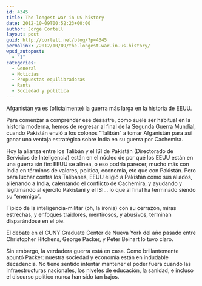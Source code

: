 ```yaml
---
id: 4345
title: The longest war in US history
date: 2012-10-09T00:52:23+00:00
author: Jorge Cortell
layout: post
guid: http://cortell.net/blog/?p=4345
permalink: /2012/10/09/the-longest-war-in-us-history/
wpsd_autopost:
  - "1"
categories:
  - General
  - Noticias
  - Propuestas equilibradoras
  - Rants
  - Sociedad y polí­tica
---
```

Afganistán ya es (oficialmente) la guerra más larga en la historia de EEUU. 

Para comenzar a comprender ese desastre, como suele ser habitual en la historia moderna, hemos de regresar al final de la Segunda Guerra Mundial, cuando Pakistán envió a los colonos &#8220;Talibán&#8221; a tomar Afganistán para así ganar una ventaja estratégica sobre India en su guerra por Cachemira.

Hoy la alianza entre los Talibán y el ISI de Pakistán (Directorado de Servicios de Inteligencia) están en el núcleo de por qué los EEUU están en una guerra sin fin: EEUU se alinea, o eso podría parecer, mucho más con India en términos de valores, política, economía, etc que con Pakistán. Pero para luchar contra los Talibanes, EEUU eligió a Pakistán como sus aliados, alienando a India, calentando el conflicto de Cachemira, y ayudando y legitimando al ejército Pakistaní y el ISI… lo que al final ha terminado siendo su &#8220;enemigo&#8221;. 

Típico de la inteligencia-militar (oh, la ironía) con su cerrazón, miras estrechas, y enfoques traidores, mentirosos, y abusivos, terminan disparándose en el pie.

El debate en el CUNY Graduate Center de Nueva York del año pasado entre Christopher Hitchens, George Packer, y Peter Beinart lo tuvo claro.

Sin embargo, la verdadera guerra está en casa. Como brillantemente apuntó Packer: nuestra sociedad y economía están en indudable decadencia. No tiene sentido intentar mantener el poder fuera cuando las infraestructuras nacionales, los niveles de educación, la sanidad, e incluso el discurso político nunca han sido tan bajos.